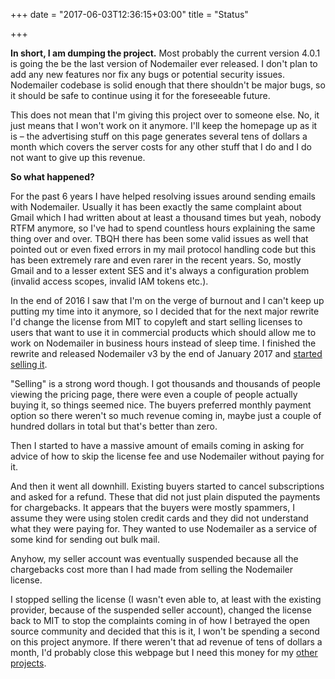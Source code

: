 +++
date = "2017-06-03T12:36:15+03:00"
title = "Status"

+++

**In short, I am dumping the project.** Most probably the current version 4.0.1 is going the be the last version of Nodemailer ever released. I don't plan to add any new features nor fix any bugs or potential security issues. Nodemailer codebase is solid enough that there shouldn't be major bugs, so it should be safe to continue using it for the foreseeable future.

This does not mean that I'm giving this project over to someone else. No, it just means that I won't work on it anymore. I'll keep the homepage up as it is – the advertising stuff on this page generates several tens of dollars a month which covers the server costs for any other stuff that I do and I do not want to give up this revenue.

**So what happened?**

For the past 6 years I have helped resolving issues around sending emails with Nodemailer. Usually it has been exactly the same complaint about Gmail which I had written about at least a thousand times but yeah, nobody RTFM anymore, so I've had to spend countless hours explaining the same thing over and over. TBQH there has been some valid issues as well that pointed out or even fixed errors in my mail protocol handling code but this has been extremely rare and even rarer in the recent years. So, mostly Gmail and to a lesser extent SES and it's always a configuration problem (invalid access scopes, invalid IAM tokens etc.).

In the end of 2016 I saw that I'm on the verge of burnout and I can't keep up putting my time into it anymore, so I decided that for the next major rewrite I'd change the license from MIT to copyleft and start selling licenses to users that want to use it in commercial products which should allow me to work on Nodemailer in business hours instead of sleep time. I finished the rewrite and released Nodemailer v3 by the end of January 2017 and [started selling it](https://blog.nodemailer.com/2017/02/02/nodemailer-v3-0-0/).

"Selling" is a strong word though. I got thousands and thousands of people viewing the pricing page, there were even a couple of people actually buying it, so things seemed nice. The buyers preferred monthly payment option so there weren't so much revenue coming in, maybe just a couple of hundred dollars in total but that's better than zero.

Then I started to have a massive amount of emails coming in asking for advice of how to skip the license fee and use Nodemailer without paying for it.

And then it went all downhill. Existing buyers started to cancel subscriptions and asked for a refund. These that did not just plain disputed the payments for chargebacks. It appears that the buyers were mostly spammers, I assume they were using stolen credit cards and they did not understand what they were paying for. They wanted to use Nodemailer as a service of some kind for sending out bulk mail.

Anyhow, my seller account was eventually suspended because all the chargebacks cost more than I had made from selling the Nodemailer license.

I stopped selling the license (I wasn't even able to, at least with the existing provider, because of the suspended seller account), changed the license back to MIT to stop the complaints coming in of how I betrayed the open source community and decided that this is it, I won't be spending a second on this project anymore. If there weren't that ad revenue of tens of dollars a month, I'd probably close this webpage but I need this money for my [other projects](http://wildduck.email/).
